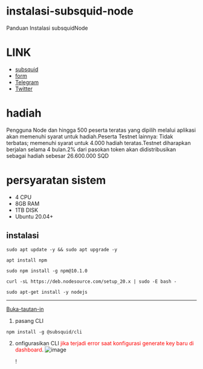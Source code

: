 # instalasi-subsquid-node
Panduan Instalasi subsquidNode
# LINK
* [subsquid](https://app.subsquid.io/squids/)
* [form](https://subsquid.deform.cc/testnetnodeapplication/)
* [Telegram](https://t.me/toglok0407)
* [Twitter](https://twitter.com/oogle04)

# hadiah

Pengguna Node dan hingga 500 peserta teratas yang dipilih melalui aplikasi akan memenuhi syarat untuk hadiah.Peserta Testnet lainnya: Tidak terbatas; memenuhi syarat untuk 4.000 hadiah teratas.Testnet diharapkan berjalan selama 4 bulan.2% dari pasokan token akan didistribusikan sebagai hadiah sebesar 26.600.000 SQD

# persyaratan sistem

* 4 CPU
* 8GB RAM
* 1TB DISK
* Ubuntu 20.04+

## instalasi

```shell
sudo apt update -y && sudo apt upgrade -y
```

```shell
apt install npm
```

```shell
sudo npm install -g npm@10.1.0
```

```shell
curl -sL https://deb.nodesource.com/setup_20.x | sudo -E bash -
```

```shell
sudo apt-get install -y nodejs
```

<hr>

[Buka-tautan-in](https://app.subsquid.io/squids/)

1. pasang CLI

```shell
npm install -g @subsquid/cli
```

2. onfigurasikan CLI  <font color="red">jika terjadi error saat konfigurasi generate key baru di dashboard</font>.
   ![image](https://github.com/herculessx/subsquidNode/assets/101635385/9836e6c9-805e-4740-9f84-2633189ef156)

   !
   
